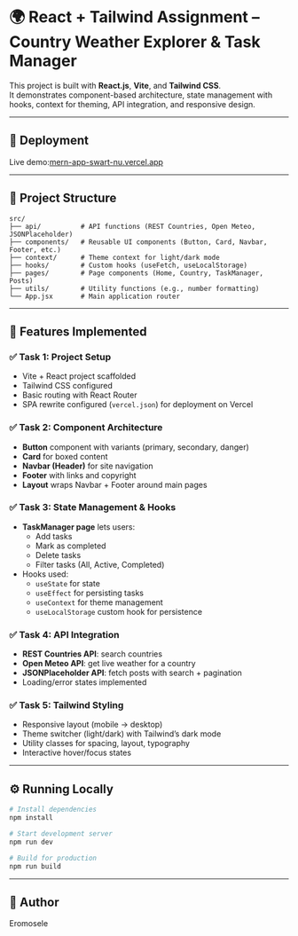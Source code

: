 # 🌍 React + Tailwind Assignment – Country Weather Explorer & Task Manager

This project is built with **React.js**, **Vite**, and **Tailwind CSS**.  
It demonstrates component-based architecture, state management with hooks, context for theming, API integration, and responsive design.

---

## 🚀 Deployment
Live demo:[mern-app-swart-nu.vercel.app](https://mern-app-swart-nu.vercel.app/)

---

## 📂 Project Structure
```
src/
├── api/          # API functions (REST Countries, Open Meteo, JSONPlaceholder)
├── components/   # Reusable UI components (Button, Card, Navbar, Footer, etc.)
├── context/      # Theme context for light/dark mode
├── hooks/        # Custom hooks (useFetch, useLocalStorage)
├── pages/        # Page components (Home, Country, TaskManager, Posts)
├── utils/        # Utility functions (e.g., number formatting)
└── App.jsx       # Main application router
```

---

## 🧪 Features Implemented

### ✅ Task 1: Project Setup
- Vite + React project scaffolded
- Tailwind CSS configured
- Basic routing with React Router
- SPA rewrite configured (`vercel.json`) for deployment on Vercel

### ✅ Task 2: Component Architecture
- **Button** component with variants (primary, secondary, danger)
- **Card** for boxed content
- **Navbar (Header)** for site navigation
- **Footer** with links and copyright
- **Layout** wraps Navbar + Footer around main pages

### ✅ Task 3: State Management & Hooks
- **TaskManager page** lets users:
  - Add tasks
  - Mark as completed
  - Delete tasks
  - Filter tasks (All, Active, Completed)
- Hooks used:
  - `useState` for state
  - `useEffect` for persisting tasks
  - `useContext` for theme management
  - `useLocalStorage` custom hook for persistence

### ✅ Task 4: API Integration
- **REST Countries API**: search countries
- **Open Meteo API**: get live weather for a country
- **JSONPlaceholder API**: fetch posts with search + pagination
- Loading/error states implemented

### ✅ Task 5: Tailwind Styling
- Responsive layout (mobile → desktop)
- Theme switcher (light/dark) with Tailwind’s dark mode
- Utility classes for spacing, layout, typography
- Interactive hover/focus states

---

## ⚙️ Running Locally
```bash
# Install dependencies
npm install

# Start development server
npm run dev

# Build for production
npm run build
```

---

## 👤 Author
Eromosele
